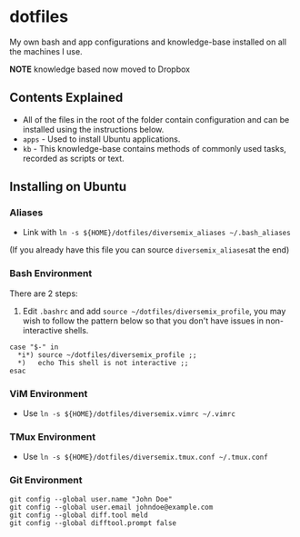 # dotfiles
My own bash and app configurations and knowledge-base installed on all the machines I use.

**NOTE** knowledge based now moved to Dropbox

## Contents Explained

- All of the files in the root of the folder contain configuration and can be installed using the instructions below.
- `apps` - Used to install Ubuntu applications.
- `kb` - This knowledge-base contains methods of commonly used tasks, recorded as scripts or text.

## Installing on Ubuntu

### Aliases

- Link with `ln -s ${HOME}/dotfiles/diversemix_aliases ~/.bash_aliases`

(If you already have this file you can source `diversemix_aliases`at the end)

### Bash Environment

There are 2 steps:

1) Edit `.bashrc` and add `source ~/dotfiles/diversemix_profile`, you may wish to follow the pattern below 
so that you don't have issues in non-interactive shells.

```
case "$-" in
  *i*) source ~/dotfiles/diversemix_profile ;;
  *)   echo This shell is not interactive ;;
esac

```

### ViM Environment

- Use `ln -s ${HOME}/dotfiles/diversemix.vimrc ~/.vimrc`

### TMux Environment

- Use `ln -s ${HOME}/dotfiles/diversemix.tmux.conf ~/.tmux.conf`

### Git Environment

```
git config --global user.name "John Doe"
git config --global user.email johndoe@example.com
git config --global diff.tool meld
git config --global difftool.prompt false
```
